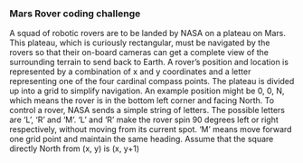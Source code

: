 ### Mars Rover coding challenge
A squad of robotic rovers are to be landed by NASA on a plateau on Mars. This plateau,
which is curiously rectangular, must be navigated by the rovers so that their on-board
cameras can get a complete view of the surrounding terrain to send back to Earth.
A rover’s position and location is represented by a combination of x and y coordinates and
a letter representing one of the four cardinal compass points. The plateau is divided up into
a grid to simplify navigation. An example position might be 0, 0, N, which means the rover is
in the bottom left corner and facing North.
To control a rover, NASA sends a simple string of letters. The possible letters are ‘L’, ‘R’
and ‘M’. ‘L’ and ‘R’ make the rover spin 90 degrees left or right respectively, without moving
from its current spot. ‘M’ means move forward one grid point and maintain the same heading.
Assume that the square directly North from (x, y) is (x, y+1)
